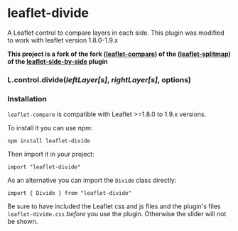 # leaflet-divide

A Leaflet control to compare layers in each side. This plugin was modified to work with leaflet version 1.8.0-1.9.x

**This project is a fork of the fork ([leaflet-compare](https://github.com/phloose/leaflet-compare)) of the ([leaflet-splitmap](https://github.com/QuantStack/leaflet-splitmap)) of the [leaflet-side-by-side](https://github.com/digidem/leaflet-side-by-side) plugin**


### L.control.divide(_leftLayer[s]_, _rightLayer[s]_, options)

### Installation

`leaflet-compare` is compatible with Leaflet >=1.8.0 to 1.9.x versions.

To install it you can use npm:

`npm install leaflet-divide`

Then import it in your project:

`import "leaflet-divide"`

As an alternative you can import the `Divide` class directly:

`import { Divide } from "leaflet-divide"`

Be sure to have included the Leaflet css and js files and the plugin's files `leaflet-divide.css` *before* you use the plugin. Otherwise the slider will not be shown.